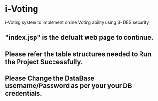 # i-Voting
i-Voting system to implement online Voting ability using 3- DES security

## "index.jsp" is the defualt web page to continue.
## Please refer the table structures needed to Run the Project Successfully.
## Please Change the DataBase username/Password as per your your DB credentials.
